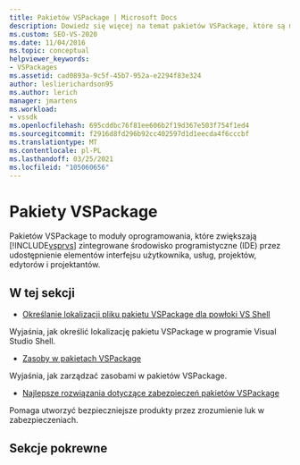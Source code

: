 ```yaml
---
title: Pakietów VSPackage | Microsoft Docs
description: Dowiedz się więcej na temat pakietów VSPackage, które są modułami oprogramowania rozszerzającymi środowisko IDE programu Visual Studio przez udostępnienie elementów interfejsu użytkownika, usług, projektów, edytorów i projektantów.
ms.custom: SEO-VS-2020
ms.date: 11/04/2016
ms.topic: conceptual
helpviewer_keywords:
- VSPackages
ms.assetid: cad0893a-9c5f-45b7-952a-e2294f83e324
author: leslierichardson95
ms.author: lerich
manager: jmartens
ms.workload:
- vssdk
ms.openlocfilehash: 695cddbc76f81ee606b2f19d367e503f754f1ed4
ms.sourcegitcommit: f2916d8fd296b92cc402597d1d1eecda4f6cccbf
ms.translationtype: MT
ms.contentlocale: pl-PL
ms.lasthandoff: 03/25/2021
ms.locfileid: "105060656"
---
```

# <a name="vspackages"></a>Pakiety VSPackage
Pakietów VSPackage to moduły oprogramowania, które zwiększają [!INCLUDE[vsprvs](../../code-quality/includes/vsprvs_md.md)] zintegrowane środowisko programistyczne (IDE) przez udostępnienie elementów interfejsu użytkownika, usług, projektów, edytorów i projektantów.

## <a name="in-this-section"></a>W tej sekcji
- [Określanie lokalizacji pliku pakietu VSPackage dla powłoki VS Shell](../../extensibility/internals/specifying-vspackage-file-location-to-the-vs-shell.md)

 Wyjaśnia, jak określić lokalizację pakietu VSPackage w programie Visual Studio Shell.

- [Zasoby w pakietach VSPackage](../../extensibility/internals/resources-in-vspackages.md)

 Wyjaśnia, jak zarządzać zasobami w pakietów VSPackage.

- [Najlepsze rozwiązania dotyczące zabezpieczeń pakietów VSPackage](../../extensibility/internals/best-practices-for-security-in-vspackages.md)

 Pomaga utworzyć bezpieczniejsze produkty przez zrozumienie luk w zabezpieczeniach.

## <a name="related-sections"></a>Sekcje pokrewne

